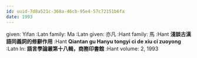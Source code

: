 ```yaml
---
id: uuid-7d8a521c-368a-46cb-95e4-57c72151b6fa
date: 1993
---
```


given: Yifan :Latn
family: Ma :Latn
given: 亦凡 :Hant
family: 馬 :Hant
**淺談古漢語同義詞的修辭作用** :Hant
**Qiantan gu Hanyu tongyi ci de xiu ci zuoyong** :Latn
In: 
**語言學論叢第十八輯，商務印書館** :Hant
volume: 2, 1993